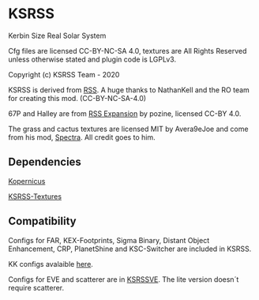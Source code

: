 # KSRSS

Kerbin Size Real Solar System

Cfg files are licensed CC-BY-NC-SA 4.0, textures are All Rights Reserved unless otherwise stated and plugin code is LGPLv3.

Copyright (c) KSRSS Team - 2020

KSRSS is derived from [RSS](https://forum.kerbalspaceprogram.com/index.php?/topic/177216-173-real-solar-system-v164-26-nov-2019/). A huge thanks to NathanKell and the RO team for creating this mod. (CC-BY-NC-SA-4.0)

67P and Halley are from [RSS Expansion](https://forum.kerbalspaceprogram.com/index.php?/topic/116275-105-rss-planets-moons-expanded-v0120-sedna-is-finally-here/) by pozine, licensed CC-BY 4.0. 

The grass and cactus textures are licensed MIT by Avera9eJoe and come from his mod, [Spectra](https://forum.kerbalspaceprogram.com/index.php?/topic/159443-16-spectra-v117-visual-compilation-1st-april-18/). All credit goes to him.

## Dependencies

[Kopernicus](https://github.com/Kopernicus/Kopernicus/releases/)

[KSRSS-Textures](https://github.com/KerbalFrench/KSRSS-Textures)

## Compatibility

Configs for FAR, KEX-Footprints, Sigma Binary, Distant Object Enhancement, CRP, PlanetShine and KSC-Switcher are included in KSRSS.

KK configs avalaible [here](https://github.com/KerbalFrench/KK-KSRSS/releases).

Configs for EVE and scatterer are in [KSRSSVE](https://github.com/KerbalFrench/KSRSSVE/releases). The lite version doesn´t require scatterer.

